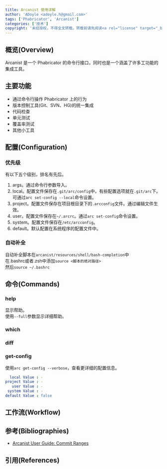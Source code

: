 ```yaml
---
title: Arcanist 使用详解
author: 'ADoyle <adoyle.h@gmail.com>'
tags: ['Phabricator', 'Arcanist']
categories: ['技术']
copyright: '未经授权，不得全文转载。转载前请先阅读<a rel="license" target="_blank" href="//adoyle.me/blog/copyright.html">本站版权声明</a>'
---
```


## 概览(Overview)
Arcanist 是一个 Phabricator 的命令行接口，同时也是一个涵盖了许多工功能的集成工具。

<!-- more -->

## 主要功能
- 通过命令行操作 Phabricator 上的行为
- 版本控制工具(Git、SVN、HG)的统一集成
- 代码检查
- 单元测试
- 覆盖率测试
- 其他小工具


## 配置(Configuration)
### 优先级
有以下五个级别，排名有先后。

1. args。通过命令行参数导入。
2. local。配置文件保存在`.git/arc/config`中，有些配置选项就在`.git/arc`下。可通过`arc set-config --local`命令设置。
3. project。配置文件保存在项目根目录下的`.arcconfig`文件。通过编辑文件生效。
4. user。配置文件保存在`~/.arcrc`。通过`arc set-config`命令设置。
5. system。配置文件保存在`/etc/arcconfig`。
5. default。默认配置在系统程序的配置文件中。

### 自动补全
自动补全脚本在`arcanist/resources/shell/bash-completion`中  
在.bashrc或者.zsh中添加`source <脚本的绝对路径>`  
然后`source ~/.bashrc`


## 命令(Commands)
### help
显示帮助。  
使用`--full`参数显示详细帮助。

### which

### diff

### get-config
使用`arc get-config --verbose`，查看更详细的配置信息。

```yaml
  local Value : -
project Value : -
   user Value : -
 system Value : -
default Value : false
```


## 工作流(Workflow)


## 参考(Bibliographies)
- [Arcanist User Guide: Commit Ranges][B1]


## 引用(References)
[^1]: [][R1]


<!-- 以下是相关链接 -->

[B1]: https://secure.phabricator.com/book/phabricator/article/arcanist_commit_ranges/
